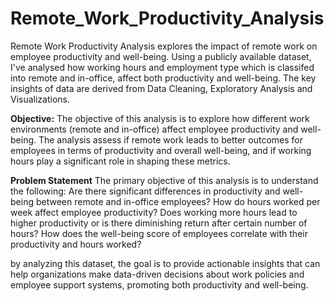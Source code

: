 # Remote_Work_Productivity_Analysis
Remote Work Productivity Analysis explores the impact of remote work on employee productivity and well-being. Using a publicly available dataset, I've analysed how working hours and employment type which is classifed into remote and in-office, affect both productivity and well-being. The key insights of data are derived from Data Cleaning, Exploratory Analysis and Visualizations.

**Objective:**
The objective of this analysis is to explore how different work environments (remote and in-office) affect employee productivity and well-being. The analysis assess if remote work leads to better outcomes for employees in terms of productivity and overall well-being, and if working hours play a significant role in shaping these metrics.

**Problem Statement**
The primary objective of this analysis is to understand the following:
Are there significant differences in productivity and well-being between remote and in-office employees?
How do hours worked per week affect employee productivity? Does working more hours lead to higher productivity or is there diminishing return after certain number of hours?
How does the well-being score of employees correlate with their productivity and hours worked?

by analyzing this dataset, the goal is to provide actionable insights that can help organizations make data-driven decisions about work policies and employee support systems, promoting both productivity and well-being.
